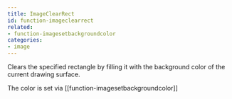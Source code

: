 ```yaml
---
title: ImageClearRect
id: function-imageclearrect
related:
- function-imagesetbackgroundcolor
categories:
- image
---
```


Clears the specified rectangle by filling it with the background color of the current drawing surface.

The color is set via [[function-imagesetbackgroundcolor]]


